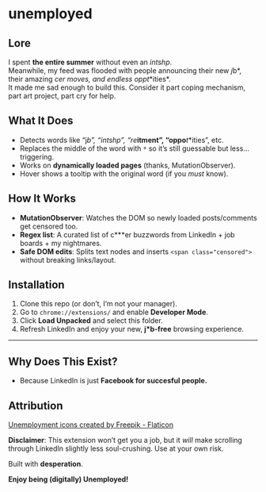 # **unemployed**

## Lore

I spent **the entire summer** without even an *int***sh*p*.  
Meanwhile, my feed was flooded with people announcing their new *j*b*, their amazing *c***er* moves, and endless *opp***t**ities*.  
It made me sad enough to build this. Consider it part coping mechanism, part art project, part cry for help.

## What It Does

- Detects words like “j*b”, “int***sh*p”, “re***itment”, “oppo***t**ities”, etc.
- Replaces the middle of the word with `*` so it’s still guessable but less… triggering.
- Works on **dynamically loaded pages** (thanks, MutationObserver).
- Hover shows a tooltip with the original word (if you *must* know).

## How It Works

- **MutationObserver**: Watches the DOM so newly loaded posts/comments get censored too.
- **Regex list**: A curated list of c***er buzzwords from LinkedIn + job boards + my nightmares.
- **Safe DOM edits**: Splits text nodes and inserts `<span class="censored">` without breaking links/layout.

## Installation

1. Clone this repo (or don’t, I’m not your manager).  
2. Go to `chrome://extensions/` and enable **Developer Mode**.  
3. Click **Load Unpacked** and select this folder.  
4. Refresh LinkedIn and enjoy your new, **j*b-free** browsing experience.  

---

## Why Does This Exist?  

- Because LinkedIn is just **Facebook for succesful people.**  

## Attribution
<a href="https://www.flaticon.com/free-icons/unemployment" title="unemployment icons">Unemployment icons created by Freepik - Flaticon</a>


**Disclaimer**: This extension won’t get you a job, but it *will* make scrolling through LinkedIn slightly less soul-crushing. Use at your own risk.  

Built with **desperation**.

**Enjoy being (digitally) Unemployed!**  